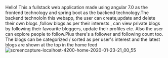 Hello! This a fullstack web application made using angular 7.0 as the frontend technology and spring boot as the backend technology.The backend technoloIn this webapp, the user can create,update and delete their own blogs ,follow blogs as per their interests , can view private blogs by following their favourite bloggers, update their profiles etc. Also the user can explore people to follow.Plus there's a follower and following count too. The blogs can be categorized / sorted as per user's interest and the latest blogs are shown at the top in the home feed
![screencapture-localhost-4200-home-2020-01-23-21_00_55](https://user-images.githubusercontent.com/53425575/73003179-3318ca80-3e2b-11ea-8cf2-005d1e4a260a.png)

